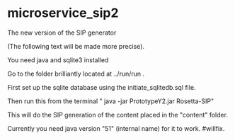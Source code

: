 # microservice_sip2
The new version of the SIP generator

(The following text will be made more precise).

You need java and sqlite3 installed

Go to the folder brilliantly located at ../run/run .

First set up the sqlite database using the initiate_sqlitedb.sql file.

Then run this from the terminal " java -jar PrototypeY2.jar Rosetta-SIP"

This will do the SIP generation of the content placed in the "content" folder.

Currently you need java version "51" (internal name) for it to work. #willfix.

